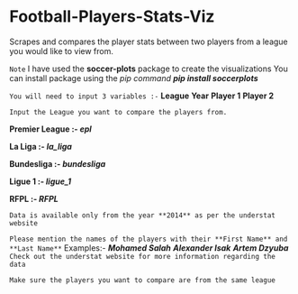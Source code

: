 # Football-Players-Stats-Viz
Scrapes  and compares the player stats between two players from a league you would like to view from.

```Note```
    I have used the **soccer-plots** package to create the visualizations
    You can install package using the _pip command_
        ***pip install soccerplots***


```You will need to input 3 variables :-```
**League**
**Year**
**Player 1**
**Player 2**


```Input the League you want to compare the players from.```

**Premier League :- *epl*** 

**La Liga :- *la_liga***

**Bundesliga :- *bundesliga***

**Ligue 1 :- *ligue_1***

**RFPL :- *RFPL***

``` Data is available only from the year **2014** as per the understat website ```


```Please mention the names of the players with their **First Name** and **Last Name**```
Examples:-
***Mohamed Salah***
***Alexander Isak***
***Artem Dzyuba***
```Check out the understat website for more information regarding the data```


```Make sure the players you want to compare are from the same league```
